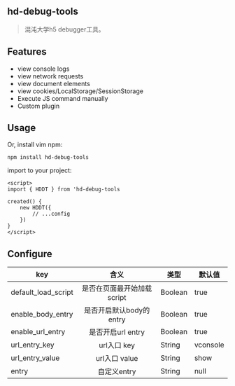 ## hd-debug-tools

> 混沌大学h5 debugger工具。

## Features
- view console logs
- view network requests
- view document elements
- view cookies/LocalStorage/SessionStorage
- Execute JS command manually
- Custom plugin

## Usage

Or, install vim npm:
```shell
npm install hd-debug-tools
```

import to your project:

```vue
<script>
import { HDDT } from 'hd-debug-tools

created() {
    new HDDT({
        // ...config
    })
}
</script>
```

## Configure

|key|含义|类型|默认值|
|----|:--:|--|--|
|default_load_script|是否在页面最开始加载script|Boolean|true|
|enable_body_entry|是否开启默认body的entry|Boolean|true|
|enable_url_entry|是否开启url entry|Boolean|true|
|url_entry_key|url入口 key|String|vconsole|
|url_entry_value|url入口 value|String|show|
|entry|自定义entry|String|null|
